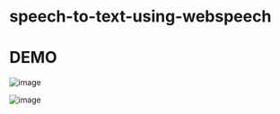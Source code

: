 # speech-to-text-using-webspeech


# **DEMO**

![image](https://github.com/notr0hit/speech-to-text-using-webspeech/assets/76691776/b6420c8a-88fc-4578-9b4a-fd94b247cccd)

![image](https://github.com/notr0hit/speech-to-text-using-webspeech/assets/76691776/219b9610-0a3f-4ff6-943f-dc7dc292bac8)
